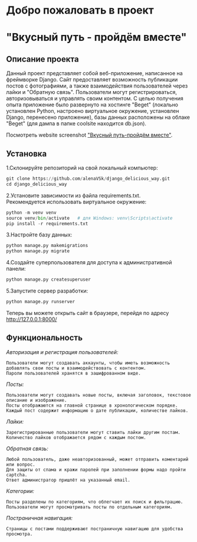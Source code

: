 # Добро пожаловать в проект   
# "Вкусный путь - пройдём вместе"
## Описание проекта

Данный проект представляет собой веб-приложение, написанное на фреймворке Django. Сайт предоставляет возможность публикации постов с фотографиями,
а также взаимодействия пользователей через лайки и "Обратную связь". Пользователи могут регистрироваться, авторизовываться и управлять своим контентом.
С целью получения опыта приложение было развернуто на хостинге "Beget" (локально установлен Python, настроено виртуальное окружение, установлен Django, перенесено приложение), 
базы данных расположены на облаке "Beget" (для дампа в папке coolsite находится db.json).    

Посмотреть website screenshot ["Вкусный путь-пройдём вместе"](http://elenavqk.beget.tech/](https://github.com/alenaVSk/Photo_Image/tree/main/Images%20delicious_way)). 

## Установка
1.Склонируйте репозиторий на свой локальный компьютер: 
```python
git clone https://github.com/alenaVSk/django_delicious_way.git  
cd django_delicious_way
```
2.Установите зависимости из файла requirements.txt.   
Рекомендуется использовать виртуальное окружение: 
```python
python -m venv venv
source venv/bin/activate   # для Windows: venv\Scripts\activate
pip install -r requirements.txt
```
3.Настройте базу данных:  
```python
python manage.py makemigrations
python manage.py migrate
```
4.Создайте суперпользователя для доступа к административной панели:  
```python
python manage.py createsuperuser
``` 
5.Запустите сервер разработки: 
```python
python manage.py runserver
```
Теперь вы можете открыть сайт в браузере, перейдя по адресу http://127.0.0.1:8000/  

## Функциональность  
*Авторизация и регистрация пользователей:*  


    Пользователи могут создавать аккаунты, чтобы иметь возможность добавлять свои посты и взаимодействовать с контентом.
    Пароли пользователей хранятся в зашифрованном виде.  
*Посты:*  


    Пользователи могут создавать новые посты, включая заголовок, текстовое описание и изображение.
    Посты отображаются на главной странице в хронологическом порядке.
    Каждый пост содержит информацию о дате публикации, количестве лайков.  
*Лайки:*  

    Зарегистрированные пользователи могут ставить лайки другим постам.
    Количество лайков отображается рядом с каждым постом.  
*Обратная связь:*  

    Любой пользователь, даже неавторизованный, может отправить коментарий или вопрос.  
    Для защиты от спама и кражи паролей при заполнении формы надо пройти captcha.  
    Ответ администратор пришлёт на указанный email.  
*Категории:*  

    Посты разделены по категориям, что облегчает их поиск и фильтрацию.
    Пользователи могут просматривать посты по отдельным категориям.  
*Постраничная навигация:*  

    Страницы с постами поддерживают постраничную навигацию для удобства просмотра.
        
